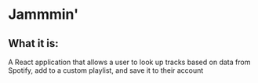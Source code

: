 # Jammmin' #

## What it is: ##

A React application that allows a user to look up tracks based on data from Spotify, add to a custom playlist, and save it to their account
